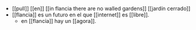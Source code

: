 - [[pull]] [[en]] [[in flancia there are no walled gardens]] [[jardín cerrado]]
- [[flancia]] es un futuro en el que [[internet]] es [[libre]].
	- en [[flancia]] hay un [[agora]].